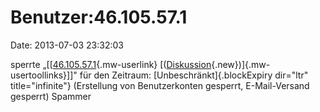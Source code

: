 Benutzer:46.105.57.1
====================

Date: 2013-07-03 23:32:03

sperrte
„\[\[[46.105.57.1](http://www.yacy-websuche.de/wiki/index.php/Spezial:Beitr%25C3%25A4ge/46.105.57.1 "Spezial:Beiträge/46.105.57.1"){.mw-userlink}
[([Diskussion](http://www.yacy-websuche.de/wiki/index.php?title=Benutzer_Diskussion:46.105.57.1&action=edit&redlink=1 "Benutzer Diskussion:46.105.57.1 (Seite nicht vorhanden)"){.new})]{.mw-usertoollinks}\]\]"
für den Zeitraum: [Unbeschränkt]{.blockExpiry dir="ltr"
title="infinite"} (Erstellung von Benutzerkonten gesperrt,
E-Mail-Versand gesperrt) Spammer
